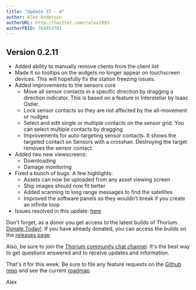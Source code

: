 ```yaml
---
title: "Update 37 - ☘️"
author: Alex Anderson
authorURL: http://twitter.com/ralex1993
authorFBID: 764853781
---
```


## Version 0.2.11

* Added ability to manually remove clients from the client list
* Made it so tooltips on the widgets no longer appear on touchscreen devices.
  This will hopefully fix the station freezing issues.
* Added improvements to the sensors core
  * Move all sensor contacts in a specific direction by dragging a direction
    indicator. This is based on a feature in Interstellar by Isaac Ostler.
  * Lock sensor contacts so they are not affected by the all-movement or nudges
  * Select and edit single or multiple contacts on the sensor grid. You can
    select multiple contacts by dragging
  * Improvements for auto-targeting sensor contacts. It shows the targeted
    contact on Sensors with a crosshair. Destroying the target removes the
    sensor contact.
* Added two new viewscreens:
  * Downloading
  * Damage monitoring
* Fixed a bunch of bugs. A few highlights:
  * Assets can now be uploaded from any asset viewing screen
  * Ship images should now fit better
  * Added scanning to long range messages to find the satellites
  * Improved the software panels so they wouldn't break if you create an
    infinite loop
* Issues resolved in this update:
  [here](https://github.com/Thorium-Sim/thorium/issues?utf8=✓&q=is%3Aissue+is%3Aclosed+closed%3A2018-03-11..2018-03-17)

Don't forget, as a donor you get access to the latest builds of Thorium.
[Donate Today!](/en/donate). If you have already donated, you can access the
builds on the [releases page](/en/releases).

Also, be sure to join the
[Thorium community chat channel](https://discord.gg/UvxTQZz). It's the best way
to get questions answered and to receive updates and information.

That's it for this week. Be sure to file any feature requests on the
[Github repo](https://github.com/Thorium-Sim/thorium/issues) and see the current
[roadmap](https://github.com/Thorium-Sim/thorium/projects/2).

Alex
